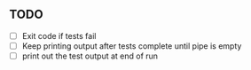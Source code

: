 ## TODO

- [ ] Exit code if tests fail
- [ ] Keep printing output after tests complete until pipe is empty
- [ ] print out the test output at end of run